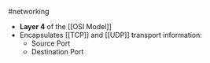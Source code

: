 #networking 

- **Layer 4** of the [[OSI Model]]
- Encapsulates [[TCP]] and [[UDP]] transport information:
	- Source Port
	- Destination Port